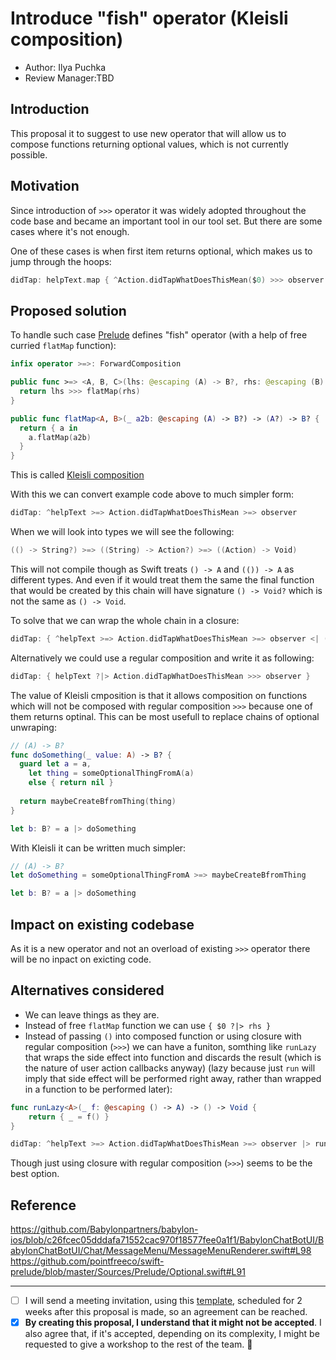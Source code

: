 # Introduce "fish" operator (Kleisli composition)

* Author: Ilya Puchka
* Review Manager:TBD

## Introduction

This proposal it to suggest to use new operator that will allow us to compose functions returning optional values, which is not currently possible.

## Motivation

Since introduction of `>>>` operator it was widely adopted throughout the code base and became an important tool in our tool set. But there are some cases where it's not enough. 

One of these cases is when first item returns optional, which makes us to jump through the hoops:

```swift
didTap: helpText.map { ^Action.didTapWhatDoesThisMean($0) >>> observer }
```

## Proposed solution

To handle such case [Prelude](https://github.com/pointfreeco/swift-prelude) defines "fish" operator (with a help of free curried `flatMap` function):

```swift
infix operator >=>: ForwardComposition

public func >=> <A, B, C>(lhs: @escaping (A) -> B?, rhs: @escaping (B) -> C?) -> (A) -> C? {
  return lhs >>> flatMap(rhs)
}

public func flatMap<A, B>(_ a2b: @escaping (A) -> B?) -> (A?) -> B? {
  return { a in
    a.flatMap(a2b)
  }
}
```

This is called [Kleisli composition](https://blog.ssanj.net/posts/2017-06-07-composing-monadic-functions-with-kleisli-arrows.html)

With this we can convert example code above to much simpler form:

```swift
didTap: ^helpText >=> Action.didTapWhatDoesThisMean >=> observer
```

When we will look into types we will see the following:

```swift
(() -> String?) >=> ((String) -> Action?) >=> ((Action) -> Void)
```

This will not compile though as Swift treats `() -> A` and `(()) -> A` as different types. And even if it would treat them the same the final function that would be created by this chain will have signature `() -> Void?` which is not the same as `() -> Void`.

To solve that we can wrap the whole chain in a closure:

```swift
didTap: { ^helpText >=> Action.didTapWhatDoesThisMean >=> observer <| () }
```

Alternatively we could use a regular composition and write it as following:

```swift
didTap: { helpText ?|> Action.didTapWhatDoesThisMean >>> observer }
```

The value of Kleisli cmposition is that it allows composition on functions which will not be composed with regular composition `>>>` because one of them returns optinal. This can be most usefull to replace chains of optional unwraping:

```swift
// (A) -> B?
func doSomething(_ value: A) -> B? {
  guard let a = a,
    let thing = someOptionalThingFromA(a)
    else { return nil }
  
  return maybeCreateBfromThing(thing)
}

let b: B? = a |> doSomething
```

With Kleisli it can be written much simpler:

```swift
// (A) -> B?
let doSomething = someOptionalThingFromA >=> maybeCreateBfromThing

let b: B? = a |> doSomething
```

## Impact on existing codebase

As it is a new operator and not an overload of existing `>>>` operator there will be no inpact on exicting code.

## Alternatives considered

- We can leave things as they are.
- Instead of free `flatMap` function we can use `{ $0 ?|> rhs }`
- Instead of passing `()` into composed function or using closure with regular composition (`>>>`) we can have a funiton, somthing like `runLazy` that wraps the side effect into function and discards the result (which is the nature of user action callbacks anyway) (lazy because just `run` will imply that side effect will be performed right away, rather than wrapped in a function to be performed later):

```swift
func runLazy<A>(_ f: @escaping () -> A) -> () -> Void {
    return { _ = f() }
}

didTap: ^helpText >=> Action.didTapWhatDoesThisMean >=> observer |> runLazy
```

Though just using closure with regular composition (`>>>`) seems to be the best option.

## Reference

https://github.com/Babylonpartners/babylon-ios/blob/c26fcec05dddafa71552cac970f18577fee0a1f1/BabylonChatBotUI/BabylonChatBotUI/Chat/MessageMenu/MessageMenuRenderer.swift#L98
https://github.com/pointfreeco/swift-prelude/blob/master/Sources/Prelude/Optional.swift#L91


---
* [ ] I will send a meeting invitation, using this [template](Template_Proposal_Meeting_Invitation.MD), scheduled for 2 weeks after this proposal is made, so an agreement can be reached.
* [x] **By creating this proposal, I understand that it might not be accepted**. I also agree that, if it's accepted,
depending on its complexity, I might be requested to give a workshop to the rest of the team. 🚀
